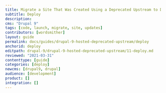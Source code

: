 ```yaml
---
title: Migrate a Site That Was Created Using a Deprecated Upstream to Drupal 9
subtitle: Deploy
description: 
cms: "Drupal 9"
tags: [code, launch, migrate, site, updates]
contributors: [wordsmither]
layout: guide
permalink: docs/guides/drupal-9-hosted-deprecated-upstream/deploy
anchorid: deploy
editpath: drupal-9/drupal-9-hosted-deprecated-upstream/11-deploy.md
reviewed: "2021-03-31"
contenttype: [guide]
categories: [deploy]
newcms: [drupal9, drupal]
audience: [development]
product: []
integration: []
---
```


<Partial file="drupal-9/deploy-live.md" />
